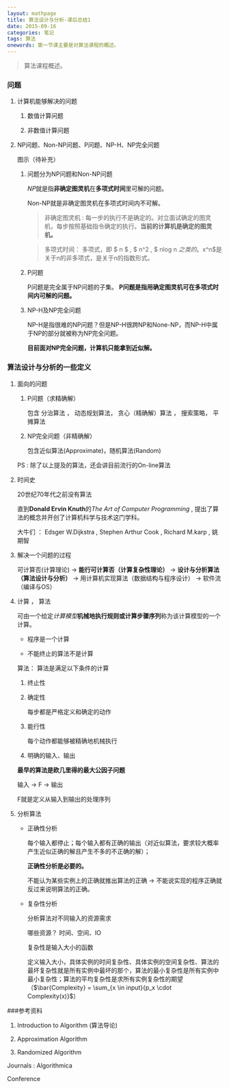 ```yaml
---
layout: mathpage
title: 算法设计与分析-课后总结1
date: 2015-09-16
categories: 笔记
tags: 算法
onewords: 第一节课主要是对算法课程的概述。
---
```

> 算法课程概述。

### 问题

1. 计算机能够解决的问题
    
    1. 数值计算问题

    2. 非数值计算问题

2. NP问题、Non-NP问题、P问题、NP-H、NP完全问题

    图示（待补充）

    1. 问题分为NP问题和Non-NP问题

        *NP*就是指**非确定图灵机**在**多项式时间**里可解的问题。

        Non-NP就是非确定图灵机在多项式时间内不可解。
        
        > 非确定图灵机 : 每一步的执行不是确定的。对立面试确定的图灵机，每步按照基础指令确定的执行。**当前的计算机是确定的图灵机。**

        > 多项式时间： 多项式，即 $ n $ , $ n^2 , $ nlog n $之类的。$x^n$是关于n的非多项式，是关于n的指数形式。

    2. P问题

        P问题是完全属于NP问题的子集。 **P问题是指用确定图灵机可在多项式时间内可解的问题。**

    3. NP-H及NP完全问题

        NP-H是指很难的NP问题？但是NP-H很跨NP和None-NP，而NP-H中属于NP的部分就被称为NP完全问题。

        **目前面对NP完全问题，计算机只能拿到近似解。**

### 算法设计与分析的一些定义

1. 面向的问题

    1. P问题（求精确解） 

        包含 分治算法 ， 动态规划算法， 贪心（精确解）算法 ， 搜索策略， 平摊算法

    2. NP完全问题（非精确解） 

        包含近似算法(Approximate)，随机算法(Random)

    PS : 除了以上提及的算法，还会讲目前流行的On-line算法

2. 时间史

    20世纪70年代之前没有算法

    直到**Donald Ervin Knuth**的*The Art of Computer Programming*  , 提出了算法的概念并开创了计算机科学与技术这门学科。

    大牛们 ： Edsger W.Dijkstra , Stephen Arthur Cook , Richard M.karp , 姚期智

3. 解决一个问题的过程

    可计算否(计算理论) -> **能行可计算否（计算复杂性理论）** -> **设计与分析算法（算法设计与分析）** -> 用计算机实现算法（数据结构与程序设计） -> 软件流（编译与OS）


4. 计算 ， 算法

    可由一个给定*计算模型***机械地执行规则或计算步骤序列**称为该计算模型的一个计算。

    - 程序是一个计算

    - 不能终止的算法不是计算

    算法： 算法是满足以下条件的计算

    1. 终止性

    2. 确定性

        每步都是严格定义和确定的动作

    3. 能行性

        每个动作都能够被精确地机械执行

    4. 明确的输入、输出

    **最早的算法是欧几里得的最大公因子问题**

    输入  -> F -> 输出

    F就是定义从输入到输出的处理序列

5. 分析算法

    - 正确性分析

        每个输入都停止；每个输入都有正确的输出（对近似算法，要求较大概率产生近似正确的解且产生不多的不正确的解）；

        **正确性分析是必要的。**

        不能认为某些实例上的正确就推出算法的正确 -> 不能说实现的程序正确就反过来说明算法的正确。

    - 复杂性分析

        分析算法对不同输入的资源需求

        哪些资源？ 时间、空间、IO

        复杂性是输入大小的函数

        定义输入大小，具体实例的时间复杂性、具体实例的空间复杂性、算法的最坏复杂性就是所有实例中最坏的那个，算法的最小复杂性是所有实例中最小复杂性；算法的平均复杂性是求所有实例复杂性的期望（$\bar{Complexity} = \sum_{x \in input}{p_x \cdot Complexity(x)}$）


###参考资料

1. Introduction to Algorithm (算法导论)

2. Approximation Algorithm

3. Randomized Algorithm

Journals : Algorithmica

Conference
